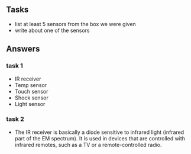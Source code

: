 ## Tasks
- list at least 5 sensors from the box we were given
- write about one of the sensors

## Answers

### task 1
- IR receiver
- Temp sensor
- Touch sensor
- Shock sensor
- Light sensor

### task 2
- The IR receiver is basically a diode sensitive to infrared light
(infrared part of the EM spectrum). It is used in devices that are controlled
with infrared remotes, such as a TV or a remote-controlled radio.
